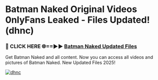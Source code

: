 # Batman Naked Original Videos 0nlyFans Leaked - Files Updated! (dhnc)

<h3>🔴 CLICK HERE 🌐==►► <a href="https://tinyurl.com/up5wt9bj" rel="nofollow">Batman Naked Updated Files</a></h3>

Get Batman Naked and all content. Now you can access all videos and pictures of Batman Naked. New Updated Files 2025!

[![dhnc](https://i.imgur.com/ABiUzMV.gif)](https://tinyurl.com/up5wt9bj)
